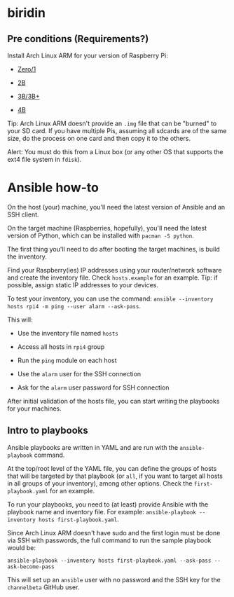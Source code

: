 # biridin
<!--
> Billie Jean is not my lover - Jackson, Michael.

> Coroi biri din!! - Channel, Joseph.
-->
## Pre conditions (Requirements?)

Install Arch Linux ARM for your version of Raspberry Pi:

- [Zero/1](https://archlinuxarm.org/platforms/armv6/raspberry-pi)

- [2B](https://archlinuxarm.org/platforms/armv7/broadcom/raspberry-pi-2)

- [3B/3B+](https://archlinuxarm.org/platforms/armv8/broadcom/raspberry-pi-3)

- [4B](https://archlinuxarm.org/platforms/armv8/broadcom/raspberry-pi-4)

Tip: Arch Linux ARM doesn't provide an `.img` file that can be "burned" to your SD card. If you have multiple Pis, assuming all sdcards are of the same size, do the process on one card and then copy it to the others.

Alert: You must do this from a Linux box (or any other OS that supports the ext4 file system in `fdisk`).

# Ansible how-to

On the host (your) machine, you'll need the latest version of Ansible and an SSH client.

On the target machine (Raspberries, hopefully), you'll need the latest version of Python, which can be installed with `pacman -S python`.

The first thing you'll need to do after booting the target machines, is build the inventory.

Find your Raspberry(ies) IP addresses using your router/network software and create the inventory file. Check `hosts.example` for an example. Tip: if possible, assign static IP addresses to your devices.

To test your inventory, you can use the command: `ansible --inventory hosts rpi4 -m ping --user alarm --ask-pass`.

This will:

- Use the inventory file named `hosts`

- Access all hosts in `rpi4` group

- Run the `ping` module on each host

- Use the `alarm` user for the SSH connection

- Ask for the `alarm` user password for SSH connection

After initial validation of the hosts file, you can start writing the playbooks for your machines.

## Intro to playbooks

Ansible playbooks are written in YAML and are run with the `ansible-playbook` command.

At the top/root level of the YAML file, you can define the groups of hosts that will be targeted by that playbook (or `all`, if you want to target all hosts in all groups of your inventory), among other options. Check the `first-playbook.yaml` for an example.

To run your playbooks, you need to (at least) provide Ansible with the playbook name and inventory file. For example: `ansible-playbook --inventory hosts first-playbook.yaml`.

Since Arch Linux ARM doesn't have sudo and the first login must be done via SSH with passwords, the full command to run the sample playbook would be:

```shell
ansible-playbook --inventory hosts first-playbook.yaml --ask-pass --ask-become-pass
```

This will set up an `ansible` user with no password and the SSH key for the `channelbeta` GitHub user.
